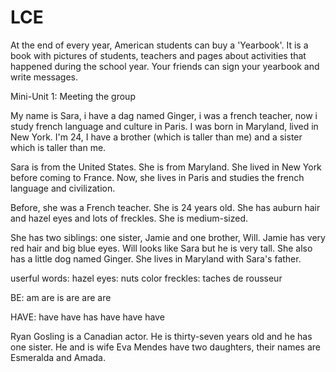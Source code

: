 # LCE

At the end of every year, American students can buy a 'Yearbook'. It is a book with pictures of students, teachers and pages about activities that happened during the school year. Your friends can sign your yearbook and write messages.

Mini-Unit 1: Meeting the group

My name is Sara, i have a dag named Ginger, i was a french teacher, now i study french language and culture in Paris. I was born in Maryland, lived in New York. I'm 24, I have a brother (which is taller than me) and a sister which is taller than me.

Sara is from the United States. She is from Maryland. She lived in New York before coming to France. Now, she lives in Paris and studies the french language and civilization.

Before, she was a French teacher. She is 24 years old. She has auburn hair and hazel eyes and lots of freckles. She is medium-sized.

She has two siblings: one sister, Jamie and one brother, Will. Jamie has very red hair and big blue eyes. Will looks like Sara but he is very tall. She also has a little dog named Ginger. She lives in Maryland with Sara's father.

userful words: 
hazel eyes: nuts color
freckles: taches de rousseur

BE:
am
are
is
are
are
are

HAVE:
have
have 
has
have
have
have

Ryan Gosling is a Canadian actor. He is thirty-seven years old and he has one sister. He and is wife Eva Mendes have two daughters, their names are Esmeralda and Amada.


